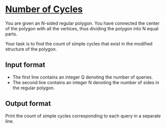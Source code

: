 # [Number of Cycles][link]

You are given an N-sided regular polygon. You have connected the center of the polygon with all the vertices, thus dividing the polygon into N equal parts.

Your task is to find the count of simple cycles that exist in the modified structure of the polygon.

## Input format

- The first line contains an integer Q denoting the number of queries.
- The second line contains an integer N denoting the number of sides in the regular polygon.

## Output format

Print the count of simple cycles corresponding to each query in a separate line.

[link]: https://www.hackerearth.com/practice/basic-programming/implementation/basics-of-implementation/practice-problems/algorithm/cycle-count-0644f309/
